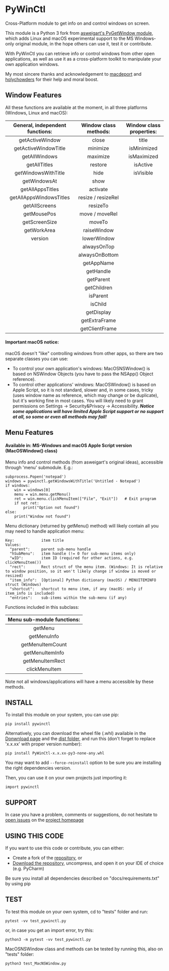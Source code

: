# PyWinCtl

Cross-Platform module to get info on and control windows on screen.

This module is a Python 3 fork from [asweigart's PyGetWindow module](https://github.com/asweigart/PyGetWindow), which adds Linux and macOS experimental support to the MS Windows-only original module, in the hope others can use it, test it or contribute.

With PyWinCtl you can retrieve info or control windows from other open applications, as well as use it as a cross-platform toolkit to manipulate your own application windows.

My most sincere thanks and acknowledgement to [macdeport](https://github.com/macdeport) and [holychowders](https://github.com/holychowders) for their help and moral boost.

## Window Features

All these functions are available at the moment, in all three platforms (Windows, Linux and macOS):

|  General, independent functions:  |  Window class methods:  |  Window class properties:  |
|  :---:  |  :---:  |  :---:  |
|  getActiveWindow  |  close  |  title  |
|  getActiveWindowTitle  |  minimize  |  isMinimized  |
|  getAllWindows  |  maximize  |  isMaximized  |
|  getAllTitles  |  restore  |  isActive  |
|  getWindowsWithTitle  |  hide  |  isVisible  |
|  getWindowsAt  |  show  |  | 
|  getAllAppsTitles  |  activate  |    |  
|  getAllAppsWindowsTitles  |  resize / resizeRel  |  |   
|  getAllScreens  |  resizeTo  |  |
|  getMousePos  |  move / moveRel  |  |  
|  getScreenSize |  moveTo  |  |  
|  getWorkArea  |  raiseWindow  |    |
|  version  |  lowerWindow  |    |  
|  |  alwaysOnTop  |    |  
|  |  alwaysOnBottom  |    |  
|  |  getAppName  |    |
|  |  getHandle  |    |
|  |  getParent  |    |
|  |  getChildren  |    |  
|  |  isParent  |    |  
|  |  isChild  |    |  
|  |  getDisplay  |    | 
|  |  getExtraFrame  |    | 
|  |  getClientFrame  |    | 

#### Important macOS notice:

macOS doesn't "like" controlling windows from other apps, so there are two separate classes you can use:

- To control your own application's windows: MacOSNSWindow() is based on NSWindow Objects (you have to pass the NSApp() Object reference).
- To control other applications' windows: MacOSWindow() is based on Apple Script, so it is not standard, slower and, in some cases, tricky (uses window name as reference, which may change or be duplicate), but it's working fine in most cases. You will likely need to grant permissions on Settings -> Security&Privacy -> Accessibility. ***Notice some applications will have limited Apple Script support or no support at all, so some or even all methods may fail!***

## Menu Features

#### Available in: MS-Windows and macOS Apple Script version (MacOSWindow() class)

Menu info and control methods (from asweigart's original ideas), accessible through 'menu' submodule. E.g.:

    subprocess.Popen('notepad')
    windows = pywinctl.getWindowsWithTitle('Untitled - Notepad')
    if windows:
        win = windows[0]
        menu = win.menu.getMenu()
        ret = win.menu.clickMenuItem(["File", "Exit"])   # Exit program
        if not ret:
            print("Option not found")
    else:
        print("Window not found")

Menu dictionary (returned by getMenu() method) will likely contain all you may need to handle application menu:

    Key:            item title
    Values:
      "parent":     parent sub-menu handle
      "hSubMenu":   item handle (!= 0 for sub-menu items only)
      "wID":        item ID (required for other actions, e.g. clickMenuItem())
      "rect":       Rect struct of the menu item. (Windows: It is relative to window position, so it won't likely change if window is moved or resized)
      "item_info":  [Optional] Python dictionary (macOS) / MENUITEMINFO struct (Windows)
      "shortcut":   shortcut to menu item, if any (macOS: only if item_info is included)
      "entries":    sub-items within the sub-menu (if any)

Functions included in this subclass:

|  Menu sub-module functions:  |
|  :---:  |
|  getMenu  |
|  getMenuInfo  |
|  getMenuItemCount  |
|  getMenuItemInfo  |
|  getMenuItemRect  |
|  clickMenuItem  |

Note not all windows/applications will have a menu accessible by these methods.

## INSTALL

To install this module on your system, you can use pip: 

    pip install pywinctl

Alternatively, you can download the wheel file (.whl) available in the [Donwnload page](https://pypi.org/project/pywin32/#files) and the [dist folder](https://github.com/Kalmat/PyWinCtl/tree/master/dist), and run this (don't forget to replace 'x.x.xx' with proper version number):

    pip install PyWinCtl-x.x.xx-py3-none-any.whl

You may want to add `--force-reinstall` option to be sure you are installing the right dependencies version.

Then, you can use it on your own projects just importing it:

    import pywinctl

## SUPPORT

In case you have a problem, comments or suggestions, do not hesitate to [open issues](https://github.com/Kalmat/PyWinCtl/issues) on the [project homepage](https://github.com/Kalmat/PyWinCtl)

## USING THIS CODE

If you want to use this code or contribute, you can either:

* Create a fork of the [repository](https://github.com/Kalmat/PyWinCtl), or 
* [Download the repository](https://github.com/Kalmat/PyWinCtl/archive/refs/heads/master.zip), uncompress, and open it on your IDE of choice (e.g. PyCharm)

Be sure you install all dependencies described on "docs/requirements.txt" by using pip

## TEST

To test this module on your own system, cd to "tests" folder and run:

    pytest -vv test_pywinctl.py

or, in case you get an import error, try this:

    python3 -m pytest -vv test_pywinctl.py

MacOSNSWindow class and methods can be tested by running this, also on "tests" folder:

    python3 test_MacNSWindow.py
